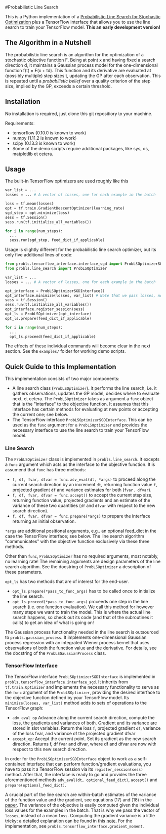 #Probabilistic Line Search

This is a Python implementation of a [Probabilistic Line Search for Stochastic
Optimization][1] plus a TensorFlow interface that allows you to use the line
search to train your TensorFlow model. **This an early development version!**

## The Algorithm in a Nutshell
The probabilistic line search is an algorithm for the optimization of a
stochastic objective function F. Being at point x and having fixed a search
direction d, it maintains a Gaussian process model for the one-dimensional
function f(t) = F(x + td). This function and its derivative are evaluated at
(possibly multiple) step sizes t, updating the GP after each observation. This
is repeated until a _probabilistic belief_ over a quality criterion of the step
size, implied by the GP, exceeds a certain threshold.

## Installation

No installation is required, just clone this git repositiory to your machine.

Requirements:
- tensorflow (0.10.0 is known to work)
- numpy (1.11.2 is known to work)
- scipy (0.13.3 is known to work)
- Some of the demo scripts require additional packages, like sys, os, matplotlib
  et cetera.

## Usage

The built-in TensorFlow optimizers are used roughly like this

```python
var_list = ...
losses = ... # A vector of losses, one for each example in the batch

loss = tf.mean(losses)
opt = tf.train.GradientDescentOptimizer(learning_rate)
sgd_step = opt.minimize(loss)
sess = tf.Session()
sess.run(tf.initialize_all_variables())

for i in range(num_steps):
  ...
  sess.run(sgd_step, feed_dict_if_applicable)
```

Usage is slightly different for the probabilistic line search optimizer, but its only five additional lines of code:

```python
from probls.tensorflow_interface.interface_sgd import ProbLSOptimizerSGDInterface
from probls.line_search import ProbLSOptimizer

var_list = ...
losses = ... # A vector of losses, one for each example in the batch

opt_interface = ProbLSOptimizerSGDInterface()
opt_interface.minimize(losses, var_list) # Note that we pass losses, not an aggregate mean loss
sess = tf.Session()
sess.run(tf.initialize_all_variables())
opt_interface.register_session(sess)
opt_ls = ProbLSOptimizer(opt_interface)
opt_ls.prepare(feed_dict_if_applicable)

for i in range(num_steps):
  ...
  opt_ls.proceed(feed_dict_if_applicable)
```

The effects of these individual commands will become clear in the next section.
See the ``examples/`` folder for working demo scripts.


## Quick Guide to this Implementation

This implementation consists of two major components:
- A line search class (``ProbLSOptimizer``). It performs the line search, i.e. it gathers observations, updates the GP model, decides where to evaluate next, et cetera. The ``ProbLSOptimizer`` takes as argument a ``func`` object that is the "interface" to the objective function. It assumes that this interface has certain methods for evaluating at new points or accepting the current one; see below.
- The TensorFlow interface ``ProbLSOptimizerSGDInterface``. This can be used as the ``func`` argument for a ``ProbLSOptimizer`` and provides the necessary interface to use the line search to train your TensorFlow model.

### Line Search

The ``ProbLSOptimizer`` class is implemented in ``probls.line_search``. It
excepts a ``func`` argument which acts as the interface to the objective function.
It is assumend that ``func`` has three methods:
- ``f, df, fvar, dfvar = func.adv_eval(dt, *args)`` to proceed along the current search
  direction by an increment ``dt``, returning function value ``f``, projected gradient ``df``
  and variance estimates for both (``fvar, dfvar``).
- ``f, df, fvar, dfvar = func.accept()`` to accept the current step size,
  returning function value, projected gradients and an estimate of the variance
  of these two quantities (``df`` and ``dfvar`` with respect to the new search direction).
- ``f, df, fvar, dfvar = func.prepare(*args)`` to prepare the interface returning an
  initial observation.

``*args`` are additional positional arguments, e.g.. an optional feed_dict in the case the TensorFlow interface; see below.
The line search algorithm "communicates" with the objective function exclusively via these three methods.

Other than ``func``, ``ProbLSOptimizer`` has no required arguments, most notably, no learning rate!
The remaining arguments are design parameters of the line search algorithm. See the docstring of ``ProbLSOptimizer`` a description of these parameters.

``opt_ls`` has two methods that are of interest for the end-user.
- ``opt_ls.prepare(*pass_to_func_args)`` has to be called once to initialize the line search.
- ``opt_ls.proceed(*pass_to_func_args)`` proceeds one step in the line search (i.e. one
function evaluation). We call this method for however many steps we want to train the model. This is where
the actual line search happens, so check out its code (and that of the subroutines it calls) to get an idea of what is going on!

The Gaussian process functionality needed in the line search is outsourced to
``probls.gaussian_process``. It implements one-dimensional Gaussian process regression with an integrated
Wiener process kernel that uses observations of both the function value and the
derivative. For details, see the docstring of the ``ProbLSGaussianProcess`` class.

### TensorFlow Interface

The TensorFlow interface ``ProbLSOptimizerSGDInterface`` is implemented in ``probls.tensorflow_interface.interface_sgd``.
It inherits from ``tf.train.Optimizer`` and implements the necessary functionality to serve as the ``func`` argument of the ``ProbLSOptimizer``, providing the
desired interface to the objective function defined by your TensorFlow model.
Its ``minimize(losses, var_list)`` method adds to sets of operations to the TensorFlow graph:
- ``adv_eval_op``
  Advance along the current search direction, compute the loss,
  the gradients and variances of both. Gradient and its variance are stored
  in slot variables. Return the loss ``f``, projected gradient ``df``,
  variance of the loss fvar, and variance of the projected gradient dfvar
- ``accept_op``:
  Accept the current point. Set its gradient as the new search direction.
  Returns f, df fvar and dfvar, where df and dfvar are now with respect to this new search direction.

In order for the ``ProbLSOptimizerSGDInterface`` object to work as a self-contained
interface that can perform function/gradient evaluations, you have to pass it a
TensorFlow session via its ``register_session(sess)`` method. After that, the interface is
ready to go and provides the three aforementioned methods ``adv_eval(dt, optional_feed_dict)``, ``accept()`` and ``prepare(optional_feed_dict)``.

A crucial part of the line search are within-batch estimates of the variance of the function 
value and the gradient, see equations (17) and (18) in the [paper][1]. The variance
of the objective is easily computed given the individual loss values for the examples
in the batch. That is why we pass the vector of ``losses``, instead of a mean ``loss``.
Computing the gradient variance is a little tricky; a detailed explanation can be found in this [note][2].
For the implementation, see ``probls.tensorflow_interface.gradient_moment``.

[1]: https://arxiv.org/abs/1502.02846
[2]: https://drive.google.com/open?id=0B0adgqwcMJK5aDNaQ2Q4ZmhCQzA
